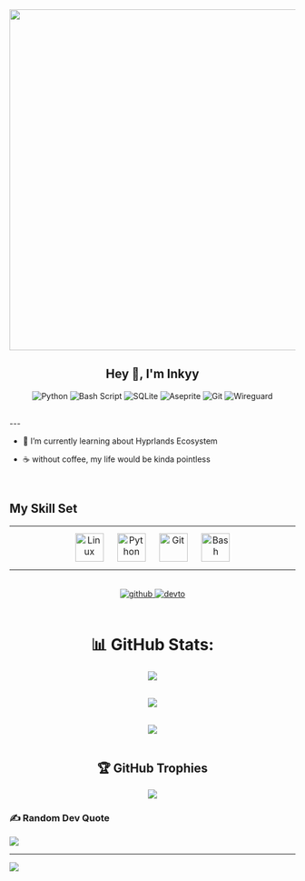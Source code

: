 
<img src="https://rishavanand.github.io/static/images/greetings.gif" align="center" height="" width="600" />
 
  

## <div align="center">Hey 👋, I'm Inkyy</div>  
<div align="center">
 
![Python](https://img.shields.io/badge/python-3670A0?style=flat&logo=python&logoColor=ffdd54) 
![Bash Script](https://img.shields.io/badge/bash_script-%23121011.svg?style=flat&logo=gnu-bash&logoColor=white) 
![SQLite](https://img.shields.io/badge/sqlite-%2307405e.svg?style=flat&logo=sqlite&logoColor=white) 
![Aseprite](https://img.shields.io/badge/Aseprite-FFFFFF?style=flat&logo=Aseprite&logoColor=#7D929E) 
![Git](https://img.shields.io/badge/git-%23F05033.svg?style=flat&logo=git&logoColor=white) 
![Wireguard](https://img.shields.io/badge/wireguard-%2388171A.svg?style=flat&logo=wireguard&logoColor=white) 

</div>
<br/>
---

- 🌱 I’m currently learning about Hyprlands Ecosystem  
  

- ☕ without coffee, my life would be kinda pointless  
</details>  

<br/>  


## My Skill Set  
<div align="center"> 
<table><tr><td valign="top" width="33%">
<div align="center">  
<a href="https://www.linux.org/" target="_blank"><img style="margin: 10px" src="https://profilinator.rishav.dev/skills-assets/linux-original.svg" alt="Linux" height="50" /></a>  
<a href="https://www.python.org/" target="_blank"><img style="margin: 10px" src="https://profilinator.rishav.dev/skills-assets/python-original.svg" alt="Python" height="50" /></a>  
<a href="https://github.com/" target="_blank"><img style="margin: 10px" src="https://profilinator.rishav.dev/skills-assets/git-scm-icon.svg" alt="Git" height="50" /></a>  
<a href="https://www.gnu.org/software/bash/" target="_blank"><img style="margin: 10px" src="https://profilinator.rishav.dev/skills-assets/gnu_bash-icon.svg" alt="Bash" height="50" /></a>  
</div>
</td></tr></table>  
</div>

<br/>  

<div align="center">
<a href="https://github.com/InkyyPinkyy" target="_blank">
<img src=https://img.shields.io/badge/github-%2324292e.svg?&style=for-the-badge&logo=github&logoColor=white alt=github style="margin-bottom: 5px;" />
</a>
<a href="https://dev.to/InkyyPinkyy" target="_blank">
<img src=https://img.shields.io/badge/dev.to-%2308090A.svg?&style=for-the-badge&logo=dev.to&logoColor=white alt=devto style="margin-bottom: 5px;" />
</a>  
</div> 

<br/>

<div align="center">
 
# 📊 GitHub Stats:
![](https://github-readme-stats.vercel.app/api?username=InkyyPinkyy&theme=dark&hide_border=false&include_all_commits=true&count_private=false)<br/><br/>

![](https://nirzak-streak-stats.vercel.app/?user=InkyyPinkyy&theme=dark&hide_border=false)<br/><br/>

![](https://github-readme-stats.vercel.app/api/top-langs/?username=InkyyPinkyy&theme=dark&hide_border=false&include_all_commits=true&count_private=false&layout=compact)<br/><br/>

## 🏆 GitHub Trophies
![](https://github-profile-trophy.vercel.app/?username=InkyyPinkyy&theme=radical&no-frame=true&no-bg=true&margin-w=4)


</div>

### ✍️ Random Dev Quote
![](https://quotes-github-readme.vercel.app/api?type=horizontal&theme=dark)

---
[![](https://visitcount.itsvg.in/api?id=InkyyPinkyy&icon=2&color=0)](https://visitcount.itsvg.in)

